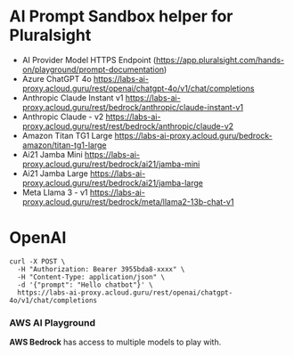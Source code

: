 # AI Prompt Sandbox helper for Pluralsight 

- AI Provider Model	HTTPS Endpoint (https://app.pluralsight.com/hands-on/playground/prompt-documentation)
- Azure ChatGPT 4o	        https://labs-ai-proxy.acloud.guru/rest/openai/chatgpt-4o/v1/chat/completions
- Anthropic Claude          Instant v1	https://labs-ai-proxy.acloud.guru/rest/bedrock/anthropic/claude-instant-v1
- Anthropic Claude - v2	    https://labs-ai-proxy.acloud.guru/rest/rest/bedrock/anthropic/claude-v2
- Amazon Titan TG1 Large	  https://labs-ai-proxy.acloud.guru/bedrock-amazon/titan-tg1-large
- Ai21 Jamba Mini	          https://labs-ai-proxy.acloud.guru/rest/bedrock/ai21/jamba-mini
- Ai21 Jamba Large	        https://labs-ai-proxy.acloud.guru/rest/bedrock/ai21/jamba-large
- Meta Llama 3 - v1	        https://labs-ai-proxy.acloud.guru/rest/bedrock/meta/llama2-13b-chat-v1

# OpenAI 
```
curl -X POST \
  -H "Authorization: Bearer 3955bda8-xxxx" \
  -H "Content-Type: application/json" \
  -d '{"prompt": "Hello chatbot"}' \
  https://labs-ai-proxy.acloud.guru/rest/openai/chatgpt-4o/v1/chat/completions
```
### AWS AI Playground
**AWS Bedrock** has access to multiple models to play with. 
